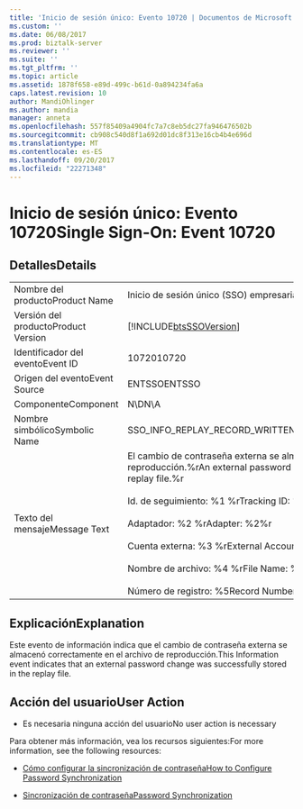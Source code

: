 ```yaml
---
title: 'Inicio de sesión único: Evento 10720 | Documentos de Microsoft'
ms.custom: ''
ms.date: 06/08/2017
ms.prod: biztalk-server
ms.reviewer: ''
ms.suite: ''
ms.tgt_pltfrm: ''
ms.topic: article
ms.assetid: 1878f658-e89d-499c-b61d-0a894234fa6a
caps.latest.revision: 10
author: MandiOhlinger
ms.author: mandia
manager: anneta
ms.openlocfilehash: 557f85409a4904fc7a7c8eb5dc27fa946476502b
ms.sourcegitcommit: cb908c540d8f1a692d01dc8f313e16cb4b4e696d
ms.translationtype: MT
ms.contentlocale: es-ES
ms.lasthandoff: 09/20/2017
ms.locfileid: "22271348"
---
```

# <a name="single-sign-on-event-10720"></a><span data-ttu-id="79220-102">Inicio de sesión único: Evento 10720</span><span class="sxs-lookup"><span data-stu-id="79220-102">Single Sign-On: Event 10720</span></span>
## <a name="details"></a><span data-ttu-id="79220-103">Detalles</span><span class="sxs-lookup"><span data-stu-id="79220-103">Details</span></span>  
  
|||  
|-|-|  
|<span data-ttu-id="79220-104">Nombre del producto</span><span class="sxs-lookup"><span data-stu-id="79220-104">Product Name</span></span>|<span data-ttu-id="79220-105">Inicio de sesión único (SSO) empresarial</span><span class="sxs-lookup"><span data-stu-id="79220-105">Enterprise Single Sign-On</span></span>|  
|<span data-ttu-id="79220-106">Versión del producto</span><span class="sxs-lookup"><span data-stu-id="79220-106">Product Version</span></span>|[!INCLUDE[btsSSOVersion](../includes/btsssoversion-md.md)]|  
|<span data-ttu-id="79220-107">Identificador del evento</span><span class="sxs-lookup"><span data-stu-id="79220-107">Event ID</span></span>|<span data-ttu-id="79220-108">10720</span><span class="sxs-lookup"><span data-stu-id="79220-108">10720</span></span>|  
|<span data-ttu-id="79220-109">Origen del evento</span><span class="sxs-lookup"><span data-stu-id="79220-109">Event Source</span></span>|<span data-ttu-id="79220-110">ENTSSO</span><span class="sxs-lookup"><span data-stu-id="79220-110">ENTSSO</span></span>|  
|<span data-ttu-id="79220-111">Componente</span><span class="sxs-lookup"><span data-stu-id="79220-111">Component</span></span>|<span data-ttu-id="79220-112">N\D</span><span class="sxs-lookup"><span data-stu-id="79220-112">N\A</span></span>|  
|<span data-ttu-id="79220-113">Nombre simbólico</span><span class="sxs-lookup"><span data-stu-id="79220-113">Symbolic Name</span></span>|<span data-ttu-id="79220-114">SSO_INFO_REPLAY_RECORD_WRITTEN</span><span class="sxs-lookup"><span data-stu-id="79220-114">SSO_INFO_REPLAY_RECORD_WRITTEN</span></span>|  
|<span data-ttu-id="79220-115">Texto del mensaje</span><span class="sxs-lookup"><span data-stu-id="79220-115">Message Text</span></span>|<span data-ttu-id="79220-116">El cambio de contraseña externa se almacenó correctamente en el archivo de reproducción.%r</span><span class="sxs-lookup"><span data-stu-id="79220-116">An external password change was successfully stored in the replay file.%r</span></span><br /><br /> <span data-ttu-id="79220-117">Id. de seguimiento: %1 %r</span><span class="sxs-lookup"><span data-stu-id="79220-117">Tracking ID: %1%r</span></span><br /><br /> <span data-ttu-id="79220-118">Adaptador: %2 %r</span><span class="sxs-lookup"><span data-stu-id="79220-118">Adapter: %2%r</span></span><br /><br /> <span data-ttu-id="79220-119">Cuenta externa: %3 %r</span><span class="sxs-lookup"><span data-stu-id="79220-119">External Account: %3%r</span></span><br /><br /> <span data-ttu-id="79220-120">Nombre de archivo: %4 %r</span><span class="sxs-lookup"><span data-stu-id="79220-120">File Name: %4%r</span></span><br /><br /> <span data-ttu-id="79220-121">Número de registro: %5</span><span class="sxs-lookup"><span data-stu-id="79220-121">Record Number: %5</span></span>|  
  
## <a name="explanation"></a><span data-ttu-id="79220-122">Explicación</span><span class="sxs-lookup"><span data-stu-id="79220-122">Explanation</span></span>  
 <span data-ttu-id="79220-123">Este evento de información indica que el cambio de contraseña externa se almacenó correctamente en el archivo de reproducción.</span><span class="sxs-lookup"><span data-stu-id="79220-123">This Information event indicates that an external password change was successfully stored in the replay file.</span></span>  
  
## <a name="user-action"></a><span data-ttu-id="79220-124">Acción del usuario</span><span class="sxs-lookup"><span data-stu-id="79220-124">User Action</span></span>  
  
-   <span data-ttu-id="79220-125">Es necesaria ninguna acción del usuario</span><span class="sxs-lookup"><span data-stu-id="79220-125">No user action is necessary</span></span>  
  
 <span data-ttu-id="79220-126">Para obtener más información, vea los recursos siguientes:</span><span class="sxs-lookup"><span data-stu-id="79220-126">For more information, see the following resources:</span></span>  
  
-   [<span data-ttu-id="79220-127">Cómo configurar la sincronización de contraseña</span><span class="sxs-lookup"><span data-stu-id="79220-127">How to Configure Password Synchronization</span></span>](../core/how-to-configure-password-synchronization.md)  
  
-   [<span data-ttu-id="79220-128">Sincronización de contraseña</span><span class="sxs-lookup"><span data-stu-id="79220-128">Password Synchronization</span></span>](../core/password-synchronization2.md)